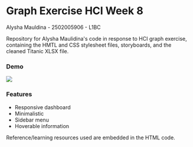 # Graph Exercise HCI Week 8

Alysha Mauldina - 2502005906 - L1BC

Repository for Alysha Maulidina's code in response to HCI graph exercise, containing the HMTL and CSS stylesheet files, storyboards, and the cleaned Titanic XLSX file.

### Demo

<img src="https://media.giphy.com/media/3ufkayJXSc5E47L4qw/giphy.gif">

### Features
  - Responsive dashboard
  - Minimalistic
  - Sidebar menu
  - Hoverable information
 
Reference/learning resources used are embedded in the HTML code.
